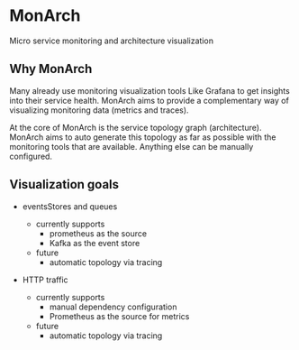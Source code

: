 # MonArch
Micro service monitoring and architecture visualization 

## Why MonArch
Many already use monitoring visualization tools
Like Grafana to get insights into their service
health.
MonArch aims to provide a complementary way of 
visualizing monitoring data (metrics and traces).

At the core of MonArch is the service topology 
graph (architecture). MonArch aims to auto 
generate this topology as far as possible with
the monitoring tools that are available. Anything
else can be manually configured.

## Visualization goals
- eventsStores and queues
  - currently supports
    - prometheus as the source
    - Kafka as the event store
  - future
    - automatic topology via tracing

- HTTP traffic
  - currently supports 
    - manual dependency configuration
    - Prometheus as the source for metrics
  - future
    - automatic topology via tracing
